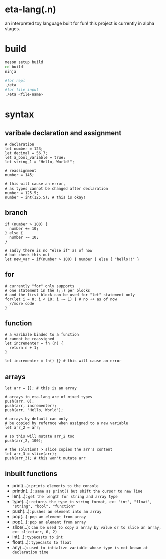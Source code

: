 # eta-lang(.n)

an interpreted toy language built for fun!
this project is currently in alpha stages.

# build

```bash
meson setup build
cd build
ninja

#for repl
./eta
#for file input
./eta <file-name>
```

# syntax

## varibale declaration and assignment

```
# declaration
let number = 123;
let decimal = 56.7;
let a_bool_variable = true;
let string_1 = "Hello, World!";

# reassignment
number = 145;

# this will cause an error,
# as types cannot be changed after declaration
number = 125.5;
number = int(125.5); # this is okay!
```

## branch

```
if (number > 100) {
  number += 10;
} else {
  number -= 10;
}

# sadly there is no "else if" as of now
# but check this out
let new_var = if(number > 100) { number } else { "hello!!" }
```

## for

```
# currently "for" only supports
# one statement in the (;;) per blocks
# and the first block can be used for "let" statement only
for(let i = 0; i < 10; i += 1) { # no ++ as of now
  //more code
}
```

## function

```
# a varibale binded to a function
# cannot be reassigned
let incrementer = fn (n) {
  return n + 1;
}

let incrementer = fn() {} # this will cause an error
```

## arrays

```
let arr = []; # this is an array

# arrays in eta-lang are of mixed types
push(arr, 0);
push(arr, incrementer);
push(arr, "Hello, World");

# arrays by default can only
# be copied by refernce when assigned to a new variable
let arr_2 = arr;

# so this will mutate arr_2 too
push(arr_2, 100);

# the solution! > slice copies the arr's content
let arr_3 = slice(arr);
push(arr_3); # this won't mutate arr
```

## inbuilt functions

- print(...): `prints elements to the console`
- println(...): `same as print() but shift the cursor to new line`
- len(...): `get the length for string and array type`
- type(...): `returns the type in string format, ex: "int", "float", "string", "bool", "function"`
- push(...): `pushes an element into an array`
- pop(...): `pop an element from array`
- pop(...): `pop an element from array`
- slice(...): `can be used to copy a array by value or to slice an array, ex: slice(arr, 0, 2)`
- int(...): `typecasts to int`
- float(...): `typecasts to float`
- any(...): `used to intialize variable whose type is not known at declaration time`
